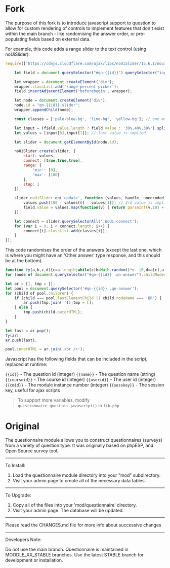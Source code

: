# Fork

The purpose of this fork is to introduce javascript support to question to allow for custom rendering of controls to implement features that don't exist within the main branch - like randomising the answer order, or pre-populating fields based on external data.

For example, this code adds a range slider to the text control (using noUiSlider):
```js
require(['https://cdnjs.cloudflare.com/ajax/libs/noUiSlider/15.6.1/nouislider.min.js'], function(noUiSlider) {

    let field = document.querySelector("#qn-{{id}}").querySelector("input[type='text']");

    let wrapper = document.createElement('div');
    wrapper.classList.add('range-percent-picker');
    field.insertAdjacentElement('beforebegin', wrapper);

    let node = document.createElement('div');
    node.id = "qn-{{id}}-slider";
    wrapper.appendChild(node);

    const classes = ['pale-blue-bg', 'lime-bg', 'yellow-bg']; // one more than the length of values

    let input = (field.value.length ? field.value : '30%,40%,30%').split(',').map(function(v) { return parseInt(v); });
    let values = [input[0],input[1]]; // last value is implied

    let slider = document.getElementById(node.id);

    noUiSlider.create(slider, {
        start: values,
        connect: [true,true,true],
        range: {
            'min': [0],
            'max': [100]
        },
        step: 1
    });

    slider.noUiSlider.on('update', function (values, handle, unencoded, tap, positions, noUiSlider) {
        values.push(100 - values[0] - values[1]); // 3rd value is implied
        field.value = values.map(function(v) { return parseInt(v,10) + '%';}).join(',');
    });

    let connect = slider.querySelectorAll('.noUi-connect');
    for (var i = 0; i < connect.length; i++) {
        connect[i].classList.add(classes[i]);
    }
});
```

This code randomises the order of the answers (except the last one, which is where you might have an 'Other answer' type response, and this should be at the bottom).

```js
function fy(a,b,c,d){c=a.length;while(c)b=Math.random()*c--|0,d=a[c],a[c]=a[b],a[b]=d}
for (node of document.querySelector("#qn-{{id}} .qn-answer").childNodes) if (node.nodeType === Node.COMMENT_NODE) node.parentNode.removeChild(node);

let ar = [], tmp = [];
let pool = document.querySelector('#qn-{{id}} .qn-answer');
for (child of pool.children) {
    if (child === pool.lastElementChild || child.nodeName === 'BR') {
        ar.push(tmp.join(''));tmp = [];
    } else {
        tmp.push(child.outerHTML);
    }
}

let last = ar.pop();
fy(ar);
ar.push(last);

pool.innerHTML = ar.join('<br />');
```

Javascript has the following fields that can be included in the script, replaced at runtime:

`{{id}}` - The question id (integer)
`{{name}}` - The question name (string)
`{{courseid}}` - The course id (integer)
`{{userid}}` - The user id (integer)
`{{cmid}}` - The module instance number (integer)
`{{sesskey}}` - The session key, useful for ajax scripts

> To support more variables, modify `questionnaire_question_javascript()` in `lib.php`

# Original

The questionnaire module allows you to construct questionnaires (surveys) from a
variety of question type. It was originally based on phpESP, and Open Source
survey tool.

--------------------------------------------------------------------------------
To Install:

1. Load the questionnaire module directory into your "mod" subdirectory.
2. Visit your admin page to create all of the necessary data tables.

--------------------------------------------------------------------------------
To Upgrade:

1. Copy all of the files into your 'mod/questionnaire' directory.
2. Visit your admin page. The database will be updated.

--------------------------------------------------------------------------------
Please read the CHANGES.md file for more info about successive changes

--------------------------------------------------------------------------------
Developers Note:

Do not use the main branch. Questionnaire is maintained in MOODLE_XX_STABLE
branches. Use the latest STABLE branch for development or installation.
